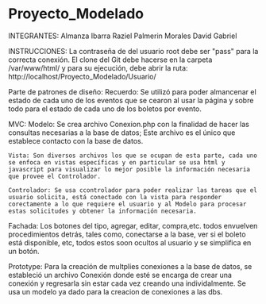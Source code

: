 # Proyecto_Modelado
INTEGRANTES:
	Almanza Ibarra Raziel
	Palmerin Morales David Gabriel

INSTRUCCIONES:
	La contraseña de del usuario root debe ser "pass" para la correcta conexión.
	El clone del Git debe hacerse en la carpeta /var/www/html/ y para su ejecución, 
	debe abrir la ruta: http://localhost/Proyecto_Modelado/Usuario/
	
Parte de patrones de diseño:
Recuerdo:
	Se utilizó para poder almancenar el estado de cada uno de los eventos que se cearon al usar la página y sobre todo
	para el estado de cada uno de los boletos por evento.

MVC:
	Modelo: Se crea archivo Conexion.php con la finalidad de hacer las consultas necesarias a la base de datos; Este archivo es el único que establece contacto con la base de datos.

	Vista: Son diversos archivos los que se ocupan de esta parte, cada uno se enfoca en vistas específicas y en particular se usa html y javascript para visualizar lo mejor posible la información necesaria que provee el Controlador.

	Controlador: Se usa ccontrolador para poder realizar las tareas que el usuario solicita, está conectado con la vista para responder corectamente a lo que requiere el usuario y al Modelo para procesar estas solicitudes y obtener la información necesaria.


Fachada:
	Los botones del tipo, agregar, editar, compra,etc. todos envuelven procedimientos detrás, tales como, conectarse a la base, ver si el boleto está disponible, etc, todos estos soon ocultos al usuario y se simplifica en un botón.


Prototype:
	Para la creación de multplies conexiones a la base de datos, se estableció un archivo Conexión donde esté se encarga de crear una conexión y regresarla sin estar cada vez creando una individalmente. Se usa un modelo ya dado para la creacion de conexiones a las dbs.
